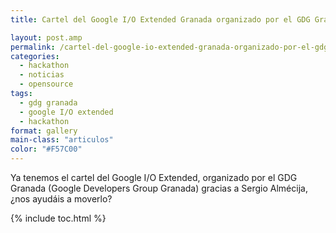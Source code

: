 ```yaml
---
title: Cartel del Google I/O Extended Granada organizado por el GDG Granada

layout: post.amp
permalink: /cartel-del-google-io-extended-granada-organizado-por-el-gdg-granada/
categories:
  - hackathon
  - noticias
  - opensource
tags:
  - gdg granada
  - google I/O extended
  - hackathon
format: gallery
main-class: "articulos"
color: "#F57C00"
---
```

Ya tenemos el cartel del Google I/O Extended, organizado por el GDG Granada (Google Developers Group Granada) gracias a Sergio Almécija, ¿nos ayudáis a moverlo?

[<amp-img layout="responsive" src="/assets/img/2012/06/gdg1.jpg" alt="" title="gdg" width="1440px" height="900px" />][1]



 [1]: /assets/img/2012/06/gdg1.jpg

{% include toc.html %}
